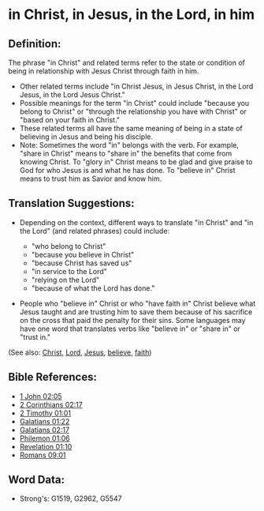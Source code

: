 # in Christ, in Jesus, in the Lord, in him #

## Definition: ##

The phrase "in Christ" and related terms refer to the state or condition of being in relationship with Jesus Christ through faith in him.

* Other related terms include "in Christ Jesus, in Jesus Christ, in the Lord Jesus, in the Lord Jesus Christ."
* Possible meanings for the term "in Christ" could include "because you belong to Christ" or "through the relationship you have with Christ" or "based on your faith in Christ."
* These related terms all have the same meaning of being in a state of believing in Jesus and being his disciple.
* Note: Sometimes the word "in" belongs with the verb. For example, "share in Christ" means to "share in" the benefits that come from knowing Christ. To "glory in" Christ means to be glad and give praise to God for who Jesus is and what he has done. To "believe in" Christ means to trust him as Savior and know him.

## Translation Suggestions: ##

* Depending on the context, different ways to translate "in Christ" and "in the Lord" (and related phrases) could include:

  * "who belong to Christ"
  * "because you believe in Christ"
  * "because Christ has saved us"
  * "in service to the Lord"
  * "relying on the Lord"
  * "because of what the Lord has done."

* People who "believe in" Christ or who "have faith in" Christ believe what Jesus taught and are trusting him to save them because of his sacrifice on the cross that paid the penalty for their sins. Some languages may have one word that translates verbs like "believe in" or "share in" or "trust in."

(See also: [Christ](../kt/christ.md), [Lord](../kt/lord.md), [Jesus](../kt/jesus.md), [believe](../kt/believe.md), [faith](../kt/faith.md))

## Bible References: ##

* [1 John 02:05](rc://en/tn/help/1jn/02/05)
* [2 Corinthians 02:17](rc://en/tn/help/2co/02/17)
* [2 Timothy 01:01](rc://en/tn/help/2ti/01/01)
* [Galatians 01:22](rc://en/tn/help/gal/01/22)
* [Galatians 02:17](rc://en/tn/help/gal/02/17)
* [Philemon 01:06](rc://en/tn/help/phm/01/06)
* [Revelation 01:10](rc://en/tn/help/rev/01/10)
* [Romans 09:01](rc://en/tn/help/rom/09/01)

## Word Data: ##

* Strong's: G1519, G2962, G5547
